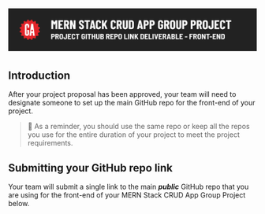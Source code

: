 # ![MERN Stack CRUD App Group Project - Project GitHub Repo Link Deliverable - Front-end](./assets/hero.png)

## Introduction

After your project proposal has been approved, your team will need to designate someone to set up the main GitHub repo for the front-end of your project.

> 🚨 As a reminder, you should use the same repo or keep all the repos you use for the entire duration of your project to meet the project requirements.

## Submitting your GitHub repo link

Your team will submit a single link to the main ***public*** GitHub repo that you are using for the front-end of your MERN Stack CRUD App Group Project below.
